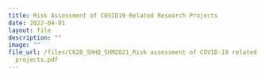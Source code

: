 ```yaml
---
title: Risk Assessment of COVID19 Related Research Projects
date: 2022-04-01
layout: file
description: ""
image: ""
file_url: /files/C620_SHHQ_SHM2021_Risk assessment of COVID-19 related research
  projects.pdf
---
```

